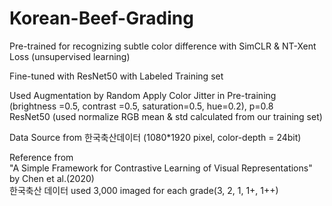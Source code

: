 # Korean-Beef-Grading

Pre-trained for recognizing subtle color difference
with SimCLR & NT-Xent Loss (unsupervised learning)

Fine-tuned with ResNet50 with Labeled Training set

Used Augmentation by Random Apply Color Jitter in Pre-training
(brightness =0.5, contrast =0.5, saturation=0.5, hue=0.2), p=0.8 </br>
ResNet50 (used normalize RGB mean & std calculated from our training set)

Data Source from 한국축산데이터
(1080*1920 pixel, color-depth = 24bit)

Reference from</br>
"A Simple Framework for Contrastive Learning of Visual Representations" by Chen et al.(2020)</br>
한국축산 데이터 used 3,000 imaged for each grade(3, 2, 1, 1+, 1++)

